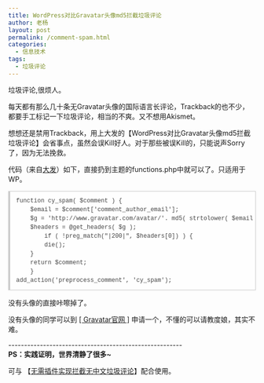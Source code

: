 ```yaml
---
title: WordPress对比Gravatar头像md5拦截垃圾评论
author: 老杨
layout: post
permalink: /comment-spam.html
categories:
  - 信息技术
tags:
  - 垃圾评论
---
```

垃圾评论,很烦人。

每天都有那么几十条无Gravatar头像的国际语言长评论，Trackback的也不少，都要手工标记一下垃圾评论，相当的不爽。又不想用Akismet。  


  
想想还是禁用Trackback，用上大发的【WordPress对比Gravatar头像md5拦截垃圾评论】会省事点，虽然会误Kill好人。对于那些被误Kill的，只能说声Sorry了，因为无法挽救。

代码（来自<a title="大发" href="http://fatesinger.com" target="_blank" rel="external nofollow">大发</a>）如下，直接扔到主题的functions.php中就可以了。只适用于WP。

<pre style="margin:15px 0;font:100 12px/18px monaco, andale mono, courier new;padding:10px 12px;border:#ccc 1px solid;border-left-width:4px;background-color:#fefefe;box-shadow:0 0 4px #eee;word-break:break-all;word-wrap:break-word;color:#444">function cy_spam( $comment ) {  <br />    $email = $comment['comment_author_email'];  <br />    $g = 'http://www.gravatar.com/avatar/'. md5( strtolower( $email ) ). '?d=404';  <br />    $headers = @get_headers( $g );  <br />        if ( !preg_match("|200|", $headers[0]) ) {  <br />        die();  <br />    }      <br />    return $comment;  <br />    }  <br />add_action('preprocess_comment', 'cy_spam');</pre>

没有头像的直接咔嚓掉了。

没有头像的同学可以到 <a title="Gravatar官网" href="http://en.gravatar.com/" target="_blank" rel="external nofollow">[ Gravatar官网 ]</a> 申请一个，不懂的可以请教度娘，其实不难。

\---\---\---\---\---\---\---\---\---\---\---\---\---\---\---\---\---\----  
**PS：实践证明，世界清静了很多~**

可与 【<a href="/to-intercept-spam-without-plugin.html" target="_blank">无需插件实现拦截无中文垃圾评论</a>】配合使用。